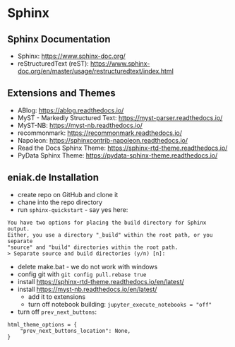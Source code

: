 # Sphinx

## Sphinx Documentation
- Sphinx: <https://www.sphinx-doc.org/>
- reStructuredText (reST): <https://www.sphinx-doc.org/en/master/usage/restructuredtext/index.html>

## Extensions and Themes
- ABlog: <https://ablog.readthedocs.io/>
- MyST - Markedly Structured Text: <https://myst-parser.readthedocs.io/>
- MyST-NB: <https://myst-nb.readthedocs.io/>
- recommonmark: <https://recommonmark.readthedocs.io/>
- Napoleon: <https://sphinxcontrib-napoleon.readthedocs.io/>
- Read the Docs Sphinx Theme: <https://sphinx-rtd-theme.readthedocs.io/>
- PyData Sphinx Theme: <https://pydata-sphinx-theme.readthedocs.io/>

## eniak.de Installation
- create repo on GitHub and clone it
- chane into the repo directory
- run `sphinx-quickstart` - say yes here:
```
You have two options for placing the build directory for Sphinx output.
Either, you use a directory "_build" within the root path, or you separate
"source" and "build" directories within the root path.
> Separate source and build directories (y/n) [n]:

```

- delete make.bat - we do not work with windows
- config git with `git config pull.rebase true`
- install https://sphinx-rtd-theme.readthedocs.io/en/latest/
- install https://myst-nb.readthedocs.io/en/latest/
  - add it to extensions
  - turn off notebook building: `jupyter_execute_notebooks = "off"`
- turn off `prev_next_buttons`:
```
html_theme_options = {
    "prev_next_buttons_location": None,
}
```

